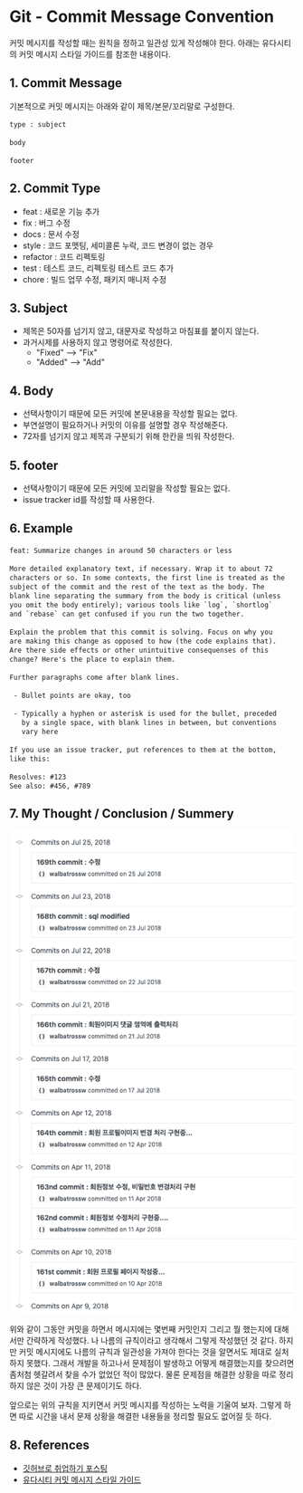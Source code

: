 # Git - Commit Message Convention

커밋 메시지를 작성할 때는 원칙을 정하고 일관성 있게 작성해야 한다. 아래는 유다시티의 커밋 메시지 스타일
가이드를 참조한 내용이다.

## 1. Commit Message

기본적으로 커밋 메시지는 아래와 같이 제목/본문/꼬리말로 구성한다.

```
type : subject

body

footer
```

## 2. Commit Type
- feat : 새로운 기능 추가
- fix : 버그 수정
- docs : 문서 수정
- style : 코드 포맷팅, 세미콜론 누락, 코드 변경이 없는 경우
- refactor : 코드 리펙토링
- test : 테스트 코드, 리펙토링 테스트 코드 추가
- chore : 빌드 업무 수정, 패키지 매니저 수정

## 3. Subject

- 제목은 50자를 넘기지 않고, 대문자로 작성하고 마침표를 붙이지 않는다.
- 과거시제를 사용하지 않고 명령어로 작성한다.
  - "Fixed" --> "Fix"
  - "Added" --> "Add"

## 4. Body

- 선택사항이기 때문에 모든 커밋에 본문내용을 작성할 필요는 없다.
- 부연설명이 필요하거나 커밋의 이유를 설명할 경우 작성해준다.
- 72자를 넘기지 않고 제목과 구분되기 위해 한칸을 띄워 작성한다.

## 5. footer

- 선택사항이기 때문에 모든 커밋에 꼬리말을 작성할 필요는 없다.
- issue tracker id를 작성할 때 사용한다.

## 6. Example

```
feat: Summarize changes in around 50 characters or less

More detailed explanatory text, if necessary. Wrap it to about 72
characters or so. In some contexts, the first line is treated as the
subject of the commit and the rest of the text as the body. The
blank line separating the summary from the body is critical (unless
you omit the body entirely); various tools like `log`, `shortlog`
and `rebase` can get confused if you run the two together.

Explain the problem that this commit is solving. Focus on why you
are making this change as opposed to how (the code explains that).
Are there side effects or other unintuitive consequenses of this
change? Here's the place to explain them.

Further paragraphs come after blank lines.

 - Bullet points are okay, too

 - Typically a hyphen or asterisk is used for the bullet, preceded
   by a single space, with blank lines in between, but conventions
   vary here

If you use an issue tracker, put references to them at the bottom,
like this:

Resolves: #123
See also: #456, #789
```

## 7. My Thought / Conclusion / Summery

![before-commit-message](https://github.com/walbatrossw/TIL/blob/master/01_cs-basic/git/img/before-commit-message.png?raw=true)

위와 같이 그동안 커밋을 하면서 메시지에는 몇번째 커밋인지 그리고 뭘 했는지에 대해서만 간략하게 작성했다.
나 나름의 규칙이라고 생각해서 그렇게 작성했던 것 같다. 하지만 커밋 메시지에도 나름의 규칙과 일관성을 가져야
한다는 것을 알면서도 제대로 실처하지 못했다. 그래서 개발을 하고나서 문제점이 발생하고 어떻게 해결했는지를
찾으려면 좀처첨 헷갈려서 찾을 수가 없었던 적이 많았다. 물론 문제점을 해결한 상황을 따로 정리하지 않은 것이
가장 큰 문제이기도 하다.

앞으로는 위의 규칙을 지키면서 커밋 메시지를 작성하는 노력을 기울여 보자. 그렇게 하면 따로 시간을 내서
문제 상황을 해결한 내용들을 정리할 필요도 없어질 듯 하다.

## 8. References

- [깃허브로 취업하기 포스팅](http://sujinlee.me/professional-github/)
- [유다시티 커밋 메시지 스타일 가이드](https://udacity.github.io/git-styleguide/)
